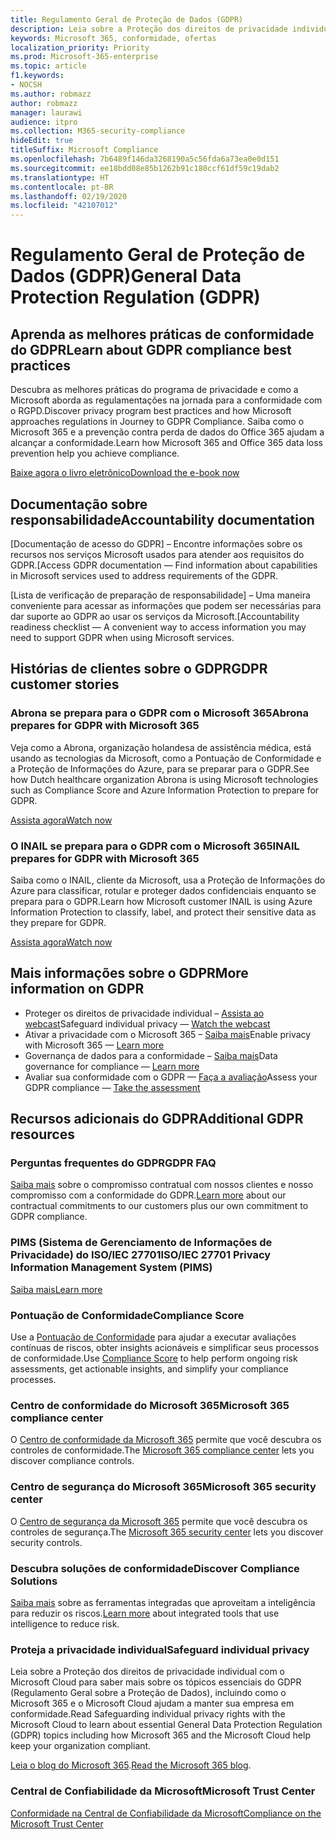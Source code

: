 ```yaml
---
title: Regulamento Geral de Proteção de Dados (GDPR)
description: Leia sobre a Proteção dos direitos de privacidade individual com o Microsoft Cloud para saber mais sobre os tópicos essenciais do GDPR (Regulamento Geral sobre a Proteção de Dados), incluindo como o Microsoft 365 e o Microsoft Cloud ajudam a manter sua empresa em conformidade.
keywords: Microsoft 365, conformidade, ofertas
localization_priority: Priority
ms.prod: Microsoft-365-enterprise
ms.topic: article
f1.keywords:
- NOCSH
ms.author: robmazz
author: robmazz
manager: laurawi
audience: itpro
ms.collection: M365-security-compliance
hideEdit: true
titleSuffix: Microsoft Compliance
ms.openlocfilehash: 7b6489f146da3268190a5c56fda6a73ea0e0d151
ms.sourcegitcommit: ee18bdd08e85b1262b91c180ccf61df59c19dab2
ms.translationtype: HT
ms.contentlocale: pt-BR
ms.lasthandoff: 02/19/2020
ms.locfileid: "42107012"
---
```

# <a name="general-data-protection-regulation-gdpr"></a><span data-ttu-id="23df8-104">Regulamento Geral de Proteção de Dados (GDPR)</span><span class="sxs-lookup"><span data-stu-id="23df8-104">General Data Protection Regulation (GDPR)</span></span>

## <a name="learn-about-gdpr-compliance-best-practices"></a><span data-ttu-id="23df8-105">Aprenda as melhores práticas de conformidade do GDPR</span><span class="sxs-lookup"><span data-stu-id="23df8-105">Learn about GDPR compliance best practices</span></span>

<span data-ttu-id="23df8-106">Descubra as melhores práticas do programa de privacidade e como a Microsoft aborda as regulamentações na jornada para a conformidade com o RGPD.</span><span class="sxs-lookup"><span data-stu-id="23df8-106">Discover privacy program best practices and how Microsoft approaches regulations in Journey to GDPR Compliance.</span></span> <span data-ttu-id="23df8-107">Saiba como o Microsoft 365 e a prevenção contra perda de dados do Office 365 ajudam a alcançar a conformidade.</span><span class="sxs-lookup"><span data-stu-id="23df8-107">Learn how Microsoft 365 and Office 365 data loss prevention help you achieve compliance.</span></span>

[<span data-ttu-id="23df8-108">Baixe agora o livro eletrônico</span><span class="sxs-lookup"><span data-stu-id="23df8-108">Download the e-book now</span></span>](https://go.microsoft.com/fwlink/p/?linkid=2048383)

## <a name="accountability-documentation"></a><span data-ttu-id="23df8-109">Documentação sobre responsabilidade</span><span class="sxs-lookup"><span data-stu-id="23df8-109">Accountability documentation</span></span>

<span data-ttu-id="23df8-110">[Documentação de acesso do GDPR] – Encontre informações sobre os recursos nos serviços Microsoft usados para atender aos requisitos do GDPR.</span><span class="sxs-lookup"><span data-stu-id="23df8-110">[Access GDPR documentation — Find information about capabilities in Microsoft services used to address requirements of the GDPR.</span></span>

<span data-ttu-id="23df8-111">[Lista de verificação de preparação de responsabilidade] – Uma maneira conveniente para acessar as informações que podem ser necessárias para dar suporte ao GDPR ao usar os serviços da Microsoft.</span><span class="sxs-lookup"><span data-stu-id="23df8-111">[Accountability readiness checklist — A convenient way to access information you may need to support GDPR when using Microsoft services.</span></span>

## <a name="gdpr-customer-stories"></a><span data-ttu-id="23df8-112">Histórias de clientes sobre o GDPR</span><span class="sxs-lookup"><span data-stu-id="23df8-112">GDPR customer stories</span></span>

### <a name="abrona-prepares-for-gdpr-with-microsoft-365"></a><span data-ttu-id="23df8-113">Abrona se prepara para o GDPR com o Microsoft 365</span><span class="sxs-lookup"><span data-stu-id="23df8-113">Abrona prepares for GDPR with Microsoft 365</span></span>

<span data-ttu-id="23df8-114">Veja como a Abrona, organização holandesa de assistência médica, está usando as tecnologias da Microsoft, como a Pontuação de Conformidade e a Proteção de Informações do Azure, para se preparar para o GDPR.</span><span class="sxs-lookup"><span data-stu-id="23df8-114">See how Dutch healthcare organization Abrona is using Microsoft technologies such as Compliance Score and Azure Information Protection to prepare for GDPR.</span></span>

[<span data-ttu-id="23df8-115">Assista agora</span><span class="sxs-lookup"><span data-stu-id="23df8-115">Watch now</span></span>](https://go.microsoft.com/fwlink/p/?linkid=2048705)

### <a name="inail-prepares-for-gdpr-with-microsoft-365"></a><span data-ttu-id="23df8-116">O INAIL se prepara para o GDPR com o Microsoft 365</span><span class="sxs-lookup"><span data-stu-id="23df8-116">INAIL prepares for GDPR with Microsoft 365</span></span>

<span data-ttu-id="23df8-117">Saiba como o INAIL, cliente da Microsoft, usa a Proteção de Informações do Azure para classificar, rotular e proteger dados confidenciais enquanto se prepara para o GDPR.</span><span class="sxs-lookup"><span data-stu-id="23df8-117">Learn how Microsoft customer INAIL is using Azure Information Protection to classify, label, and protect their sensitive data as they prepare for GDPR.</span></span>

[<span data-ttu-id="23df8-118">Assista agora</span><span class="sxs-lookup"><span data-stu-id="23df8-118">Watch now</span></span>](https://go.microsoft.com/fwlink/p/?linkid=2048894)

## <a name="more-information-on-gdpr"></a><span data-ttu-id="23df8-119">Mais informações sobre o GDPR</span><span class="sxs-lookup"><span data-stu-id="23df8-119">More information on GDPR</span></span>

- <span data-ttu-id="23df8-120">Proteger os direitos de privacidade individual – [Assista ao webcast](https://go.microsoft.com/fwlink/p/?linkid=2048711)</span><span class="sxs-lookup"><span data-stu-id="23df8-120">Safeguard individual privacy — [Watch the webcast](https://go.microsoft.com/fwlink/p/?linkid=2048711)</span></span>
- <span data-ttu-id="23df8-121">Ativar a privacidade com o Microsoft 365 – [Saiba mais](https://go.microsoft.com/fwlink/p/?linkid=2048712)</span><span class="sxs-lookup"><span data-stu-id="23df8-121">Enable privacy with Microsoft 365 — [Learn more](https://go.microsoft.com/fwlink/p/?linkid=2048712)</span></span>
- <span data-ttu-id="23df8-122">Governança de dados para a conformidade – [Saiba mais](https://go.microsoft.com/fwlink/p/?linkid=2052751)</span><span class="sxs-lookup"><span data-stu-id="23df8-122">Data governance for compliance — [Learn more](https://go.microsoft.com/fwlink/p/?linkid=2052751)</span></span>
- <span data-ttu-id="23df8-123">Avaliar sua conformidade com o GDPR — [Faça a avaliação](https://go.microsoft.com/fwlink/?linkid=2048712)</span><span class="sxs-lookup"><span data-stu-id="23df8-123">Assess your GDPR compliance — [Take the assessment](https://go.microsoft.com/fwlink/?linkid=2048712)</span></span>

## <a name="additional-gdpr-resources"></a><span data-ttu-id="23df8-124">Recursos adicionais do GDPR</span><span class="sxs-lookup"><span data-stu-id="23df8-124">Additional GDPR resources</span></span>

### <a name="gdpr-faq"></a><span data-ttu-id="23df8-125">Perguntas frequentes do GDPR</span><span class="sxs-lookup"><span data-stu-id="23df8-125">GDPR FAQ</span></span>

<span data-ttu-id="23df8-126">[Saiba mais](https://www.microsoft.com/trust-center/privacy/gdpr-faqs) sobre o compromisso contratual com nossos clientes e nosso compromisso com a conformidade do GDPR.</span><span class="sxs-lookup"><span data-stu-id="23df8-126">[Learn more](https://www.microsoft.com/trust-center/privacy/gdpr-faqs) about our contractual commitments to our customers plus our own commitment to GDPR compliance.</span></span>

### <a name="isoiec-27701-privacy-information-management-system-pims"></a><span data-ttu-id="23df8-127">PIMS (Sistema de Gerenciamento de Informações de Privacidade) do ISO/IEC 27701</span><span class="sxs-lookup"><span data-stu-id="23df8-127">ISO/IEC 27701 Privacy Information Management System (PIMS)</span></span>

[<span data-ttu-id="23df8-128">Saiba mais</span><span class="sxs-lookup"><span data-stu-id="23df8-128">Learn more</span></span>](offering-iso-27701.md)

### <a name="compliance-score"></a><span data-ttu-id="23df8-129">Pontuação de Conformidade</span><span class="sxs-lookup"><span data-stu-id="23df8-129">Compliance Score</span></span>

<span data-ttu-id="23df8-130">Use a [Pontuação de Conformidade](compliance-score.md) para ajudar a executar avaliações contínuas de riscos, obter insights acionáveis e simplificar seus processos de conformidade.</span><span class="sxs-lookup"><span data-stu-id="23df8-130">Use [Compliance Score](compliance-score.md) to help perform ongoing risk assessments, get actionable insights, and simplify your compliance processes.</span></span>

### <a name="microsoft-365-compliance-center"></a><span data-ttu-id="23df8-131">Centro de conformidade do Microsoft 365</span><span class="sxs-lookup"><span data-stu-id="23df8-131">Microsoft 365 compliance center</span></span>

<span data-ttu-id="23df8-132">O [Centro de conformidade da Microsoft 365](microsoft-365-compliance-center.md) permite que você descubra os controles de conformidade.</span><span class="sxs-lookup"><span data-stu-id="23df8-132">The [Microsoft 365 compliance center](microsoft-365-compliance-center.md) lets you discover compliance controls.</span></span>

### <a name="microsoft-365-security-center"></a><span data-ttu-id="23df8-133">Centro de segurança do Microsoft 365</span><span class="sxs-lookup"><span data-stu-id="23df8-133">Microsoft 365 security center</span></span>

<span data-ttu-id="23df8-134">O [Centro de segurança da Microsoft 365](https://docs.microsoft.com/microsoft-365/security/mtp/overview-security-center) permite que você descubra os controles de segurança.</span><span class="sxs-lookup"><span data-stu-id="23df8-134">The [Microsoft 365 security center](https://docs.microsoft.com/microsoft-365/security/mtp/overview-security-center) lets you discover security controls.</span></span>

### <a name="discover-compliance-solutions"></a><span data-ttu-id="23df8-135">Descubra soluções de conformidade</span><span class="sxs-lookup"><span data-stu-id="23df8-135">Discover Compliance Solutions</span></span>

<span data-ttu-id="23df8-136">[Saiba mais](https://products.office.com/business/security-and-compliance/compliance-solutions) sobre as ferramentas integradas que aproveitam a inteligência para reduzir os riscos.</span><span class="sxs-lookup"><span data-stu-id="23df8-136">[Learn more](https://products.office.com/business/security-and-compliance/compliance-solutions) about integrated tools that use intelligence to reduce risk.</span></span>

### <a name="safeguard-individual-privacy"></a><span data-ttu-id="23df8-137">Proteja a privacidade individual</span><span class="sxs-lookup"><span data-stu-id="23df8-137">Safeguard individual privacy</span></span>

<span data-ttu-id="23df8-138">Leia sobre a Proteção dos direitos de privacidade individual com o Microsoft Cloud para saber mais sobre os tópicos essenciais do GDPR (Regulamento Geral sobre a Proteção de Dados), incluindo como o Microsoft 365 e o Microsoft Cloud ajudam a manter sua empresa em conformidade.</span><span class="sxs-lookup"><span data-stu-id="23df8-138">Read Safeguarding individual privacy rights with the Microsoft Cloud to learn about essential General Data Protection Regulation (GDPR) topics including how Microsoft 365 and the Microsoft Cloud help keep your organization compliant.</span></span>

<span data-ttu-id="23df8-139">[Leia o blog do Microsoft 365](https://go.microsoft.com/fwlink/p/?linkid=2048733).</span><span class="sxs-lookup"><span data-stu-id="23df8-139">[Read the Microsoft 365 blog](https://go.microsoft.com/fwlink/p/?linkid=2048733).</span></span>

### <a name="microsoft-trust-center"></a><span data-ttu-id="23df8-140">Central de Confiabilidade da Microsoft</span><span class="sxs-lookup"><span data-stu-id="23df8-140">Microsoft Trust Center</span></span>

[<span data-ttu-id="23df8-141">Conformidade na Central de Confiabilidade da Microsoft</span><span class="sxs-lookup"><span data-stu-id="23df8-141">Compliance on the Microsoft Trust Center</span></span>](https://www.microsoft.com/trust-center/compliance/compliance-overview)
